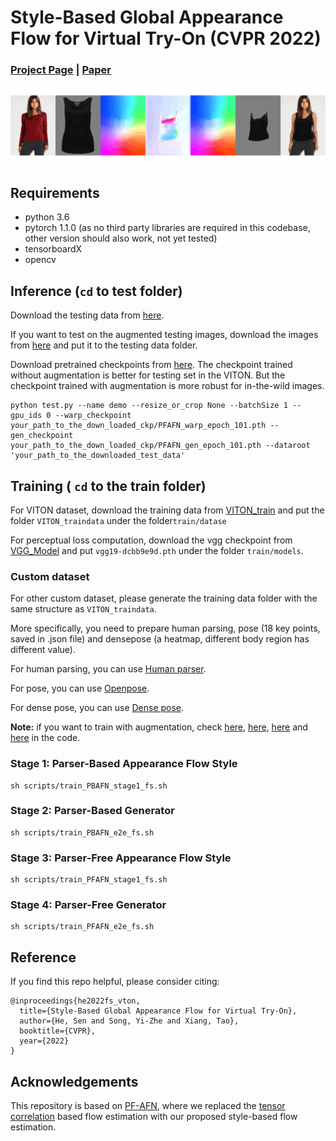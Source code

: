 # Style-Based Global Appearance Flow for Virtual Try-On (CVPR 2022)
### [Project Page](https://github.com/SenHe/Flow-Style-VTON/) | [Paper](https://github.com/SenHe/Flow-Style-VTON/)
<div align="center">
<img src=gif_detail.gif width="1200">
</div>

## Requirements

- python 3.6
- pytorch 1.1.0 (as no third party libraries are required in this codebase, other version should also work, not yet tested)
- tensorboardX
- opencv

## Inference (`cd` to test folder)

Download the testing data from [here](https://drive.google.com/file/d/1Y7uV0gomwWyxCvvH8TIbY7D9cTAUy6om/view).

If you want to test on the augmented testing images, download the images from [here](https://drive.google.com/drive/folders/1tUjnPW2_HfC7tpRBYG9xh3f3DfGL2CSk?usp=sharing) and put it to the testing data folder.

Download pretrained checkpoints from [here](https://drive.google.com/drive/folders/1hunG-84GOSq-qviJRvkXeSMFgnItOTTU?usp=sharing).
The checkpoint trained without augmentation is better for testing set in the VITON. But the checkpoint trained with augmentation is more robust for in-the-wild images.
```
python test.py --name demo --resize_or_crop None --batchSize 1 --gpu_ids 0 --warp_checkpoint your_path_to_the_down_loaded_ckp/PFAFN_warp_epoch_101.pth --gen_checkpoint your_path_to_the_down_loaded_ckp/PFAFN_gen_epoch_101.pth --dataroot 'your_path_to_the_downloaded_test_data'
```

## Training ( `cd` to the train folder)

For VITON dataset, download the training data from [VITON_train](https://drive.google.com/file/d/1Uc0DTTkSfCPXDhd4CMx2TQlzlC6bDolK/view?usp=sharing) and put the folder `VITON_traindata` under the folder`train/datase` 

For perceptual loss computation, download  the vgg checkpoint from [VGG_Model](https://drive.google.com/file/d/1Mw24L52FfOT9xXm3I1GL8btn7vttsHd9/view?usp=sharing) and put `vgg19-dcbb9e9d.pth` under the folder `train/models`.

### Custom dataset

For other custom dataset, please generate the training data folder with the same structure as `VITON_traindata`.

More specifically, you need to prepare human parsing, pose (18 key points, saved in .json file) and densepose (a heatmap, different body region has different value).

For human parsing, you can use [Human parser](https://github.com/levindabhi/Self-Correction-Human-Parsing-for-ACGPN).

For pose, you can use [Openpose](https://github.com/CMU-Perceptual-Computing-Lab/openpose).

For dense pose, you can use [Dense pose](https://github.com/facebookresearch/DensePose).


__Note:__ if you want to train with augmentation, check [here](https://github.com/SenHe/Flow-Style-VTON/blob/785a00fa4ce68fa0cee9f8247f1dc2d35e946842/train/train_PBAFN_stage1_fs.py#L21), [here](https://github.com/SenHe/Flow-Style-VTON/blob/785a00fa4ce68fa0cee9f8247f1dc2d35e946842/train/train_PBAFN_e2e_fs.py#L21), [here](https://github.com/SenHe/Flow-Style-VTON/blob/785a00fa4ce68fa0cee9f8247f1dc2d35e946842/train/train_PFAFN_stage1_fs.py#L23) and [here](https://github.com/SenHe/Flow-Style-VTON/blob/785a00fa4ce68fa0cee9f8247f1dc2d35e946842/train/train_PFAFN_e2e_fs.py#L22) in the code.


### Stage 1: Parser-Based Appearance Flow Style
```
sh scripts/train_PBAFN_stage1_fs.sh
```
### Stage 2: Parser-Based Generator
```
sh scripts/train_PBAFN_e2e_fs.sh
```

### Stage 3: Parser-Free Appearance Flow Style
```
sh scripts/train_PFAFN_stage1_fs.sh
```

### Stage 4: Parser-Free Generator
```
sh scripts/train_PFAFN_e2e_fs.sh
```


## Reference

If you find this repo helpful, please consider citing:

```
@inproceedings{he2022fs_vton,
  title={Style-Based Global Appearance Flow for Virtual Try-On},
  author={He, Sen and Song, Yi-Zhe and Xiang, Tao},
  booktitle={CVPR},
  year={2022}
}
```

## Acknowledgements

This repository is based on [PF-AFN](https://github.com/geyuying/PF-AFN), where we replaced the [tensor correlation](https://github.com/lmb-freiburg/flownet2) based flow estimation with our proposed style-based flow estimation.
